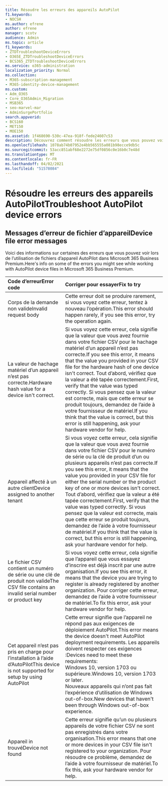```yaml
---
title: Résoudre les erreurs des appareils AutoPilot
f1.keywords:
- NOCSH
ms.author: efrene
author: efrene
manager: scotv
audience: Admin
ms.topic: article
f1_keywords:
- ZTDTroubleshootDeviceErrors
- O365E_ZTDTroubleshootDeviceErrors
- BCS365_ZTDTroubleshootDeviceErrors
ms.service: o365-administration
localization_priority: Normal
ms.collection:
- M365-subscription-management
- M365-identity-device-management
ms.custom:
- Adm_O365
- Core_O365Admin_Migration
- MSB365
- seo-marvel-mar
- AdminSurgePortfolio
search.appverid:
- BCS160
- MET150
- MOE150
ms.assetid: 1f468690-530c-47ea-918f-fede24607c53
description: Découvrez comment résoudre les erreurs que vous pouvez voir lorsque vous travaillez avec des fichiers d’appareil AutoPilot dans Microsoft 365 Business Premium.
ms.openlocfilehash: 1078ab74b07952e4bb565555a081b98ecce9db5c
ms.sourcegitcommit: 53acc851abf68e2272e75df0856c0e16b0c7e48d
ms.translationtype: MT
ms.contentlocale: fr-FR
ms.lasthandoff: 04/02/2021
ms.locfileid: "51578084"
---
```

# <a name="troubleshoot-autopilot-device-errors"></a><span data-ttu-id="37e82-103">Résoudre les erreurs des appareils AutoPilot</span><span class="sxs-lookup"><span data-stu-id="37e82-103">Troubleshoot AutoPilot device errors</span></span>

## <a name="device-file-error-messages"></a><span data-ttu-id="37e82-104">Messages d’erreur de fichier d’appareil</span><span class="sxs-lookup"><span data-stu-id="37e82-104">Device file error messages</span></span>

<span data-ttu-id="37e82-105">Voici des informations sur certaines des erreurs que vous pouvez voir lors de l’utilisation de fichiers d’appareil AutoPilot dans Microsoft 365 Business Premium.</span><span class="sxs-lookup"><span data-stu-id="37e82-105">Here's info on some of the errors you might see while working with AutoPilot device files in Microsoft 365 Business Premium.</span></span> 
  
|<span data-ttu-id="37e82-106">**Code d’erreur**</span><span class="sxs-lookup"><span data-stu-id="37e82-106">**Error code**</span></span>|<span data-ttu-id="37e82-107">**Corriger pour essayer**</span><span class="sxs-lookup"><span data-stu-id="37e82-107">**Fix to try**</span></span>|
|:-----|:-----|
|<span data-ttu-id="37e82-108">Corps de la demande non valide</span><span class="sxs-lookup"><span data-stu-id="37e82-108">Invalid request body</span></span>  <br/> |<span data-ttu-id="37e82-109">Cette erreur doit se produire rarement, si vous voyez cette erreur, tentez à nouveau l’opération.</span><span class="sxs-lookup"><span data-stu-id="37e82-109">This error should happen rarely, if you see this error, try the operation again.</span></span>  <br/> |
|<span data-ttu-id="37e82-110">La valeur de hachage matériel d’un appareil n’est pas correcte.</span><span class="sxs-lookup"><span data-stu-id="37e82-110">Hardware hash value for a device isn't correct.</span></span>  <br/> |<span data-ttu-id="37e82-111">Si vous voyez cette erreur, cela signifie que la valeur que vous avez fournie dans votre fichier CSV pour le hachage matériel d’un appareil n’est pas correcte.</span><span class="sxs-lookup"><span data-stu-id="37e82-111">If you see this error, it means that the value you provided in your CSV file for the hardware hash of one device isn't correct.</span></span> <span data-ttu-id="37e82-112">Tout d’abord, vérifiez que la valeur a été tapée correctement.</span><span class="sxs-lookup"><span data-stu-id="37e82-112">First, verify that the value was typed correctly.</span></span> <span data-ttu-id="37e82-113">Si vous pensez que la valeur est correcte, mais que cette erreur se produit toujours, demandez de l’aide à votre fournisseur de matériel.</span><span class="sxs-lookup"><span data-stu-id="37e82-113">If you think that the value is correct, but this error is still happening, ask your hardware vendor for help.</span></span>  <br/> |
|<span data-ttu-id="37e82-114">Appareil affecté à un autre client</span><span class="sxs-lookup"><span data-stu-id="37e82-114">Device assigned to another tenant</span></span>  <br/> |<span data-ttu-id="37e82-115">Si vous voyez cette erreur, cela signifie que la valeur que vous avez fournie dans votre fichier CSV pour le numéro de série ou la clé de produit d’un ou plusieurs appareils n’est pas correcte.</span><span class="sxs-lookup"><span data-stu-id="37e82-115">If you see this error, it means that the value you provided in your CSV file for either the serial number or the product key of one or more devices isn't correct.</span></span> <span data-ttu-id="37e82-116">Tout d’abord, vérifiez que la valeur a été tapée correctement.</span><span class="sxs-lookup"><span data-stu-id="37e82-116">First, verify that the value was typed correctly.</span></span> <span data-ttu-id="37e82-117">Si vous pensez que la valeur est correcte, mais que cette erreur se produit toujours, demandez de l’aide à votre fournisseur de matériel.</span><span class="sxs-lookup"><span data-stu-id="37e82-117">If you think that the value is correct, but this error is still happening, ask your hardware vendor for help.</span></span>  <br/> |
|<span data-ttu-id="37e82-118">Le fichier CSV contient un numéro de série ou une clé de produit non valide</span><span class="sxs-lookup"><span data-stu-id="37e82-118">The CSV file contains an invalid serial number or product key</span></span>  <br/> |<span data-ttu-id="37e82-119">Si vous voyez cette erreur, cela signifie que l’appareil que vous essayez d’inscrire est déjà inscrit par une autre organisation.</span><span class="sxs-lookup"><span data-stu-id="37e82-119">If you see this error, it means that the device you are trying to register is already registered by another organization.</span></span> <span data-ttu-id="37e82-120">Pour corriger cette erreur, demandez de l’aide à votre fournisseur de matériel.</span><span class="sxs-lookup"><span data-stu-id="37e82-120">To fix this error, ask your hardware vendor for help.</span></span>  <br/> |
|<span data-ttu-id="37e82-121">Cet appareil n’est pas pris en charge pour l’installation à l’aide d’AutoPilot</span><span class="sxs-lookup"><span data-stu-id="37e82-121">This device is not supported for setup by using AutoPilot</span></span>  <br/> | <span data-ttu-id="37e82-122">Cette erreur signifie que l’appareil ne répond pas aux exigences de déploiement AutoPilot.</span><span class="sxs-lookup"><span data-stu-id="37e82-122">This error means the device doesn't meet AutoPilot deployment requirements.</span></span> <span data-ttu-id="37e82-123">Les appareils doivent respecter ces exigences :</span><span class="sxs-lookup"><span data-stu-id="37e82-123">Devices need to meet these requirements:</span></span>  <br/>  <span data-ttu-id="37e82-124">Windows 10, version 1703 ou supérieure.</span><span class="sxs-lookup"><span data-stu-id="37e82-124">Windows 10, version 1703 or later.</span></span>  <br/>  <span data-ttu-id="37e82-125">Nouveaux appareils qui n’ont pas fait l’expérience d’utilisation de Windows out-of-box.</span><span class="sxs-lookup"><span data-stu-id="37e82-125">New devices that haven't been through Windows out-of-box experience.</span></span>  <br/> |
|<span data-ttu-id="37e82-126">Appareil in trouvé</span><span class="sxs-lookup"><span data-stu-id="37e82-126">Device not found</span></span>  <br/> |<span data-ttu-id="37e82-127">Cette erreur signifie qu’un ou plusieurs appareils de votre fichier CSV ne sont pas enregistrés dans votre organisation.</span><span class="sxs-lookup"><span data-stu-id="37e82-127">This error means that one or more devices in your CSV file isn't registered to your organization.</span></span> <span data-ttu-id="37e82-128">Pour résoudre ce problème, demandez de l’aide à votre fournisseur de matériel.</span><span class="sxs-lookup"><span data-stu-id="37e82-128">To fix this, ask your hardware vendor for help.</span></span>  <br/> |
